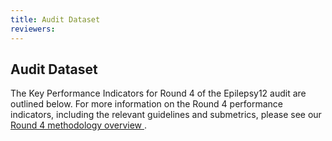 ```yaml
---
title: Audit Dataset
reviewers: 
---
```


## Audit Dataset

The Key Performance Indicators for Round 4 of the Epilepsy12 audit are outlined below. For more information on the Round 4 performance indicators, including the relevant guidelines and submetrics, please see our [Round 4 methodology overview ](https://www.rcpch.ac.uk/work-we-do/quality-improvement-patient-safety/epilepsy12-audit/methodology-data-submission#downloadBox).
